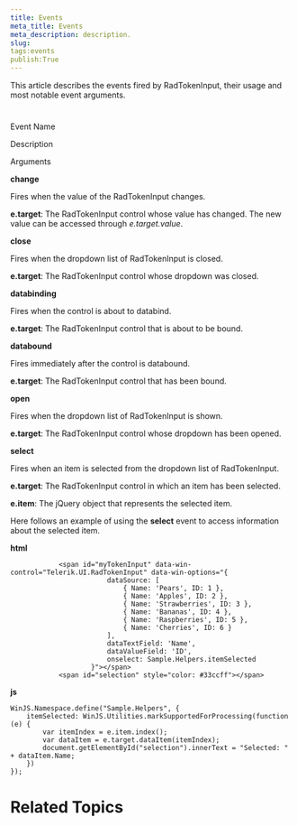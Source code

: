 ```yaml
---
title: Events
meta_title: Events
meta_description: description.
slug: 
tags:events
publish:True
---
```



This article describes the events fired by RadTokenInput, their usage and most notable event arguments.

# 

Event Name

Description

Arguments

__change__

Fires when the value of the RadTokenInput changes.
							

__e.target__: The RadTokenInput control whose value has changed. The new value can be accessed
								through *e.target.value*.
							

__close__

Fires when the dropdown list of RadTokenInput is closed.
							

__e.target__: The RadTokenInput control whose dropdown was closed.
							

__databinding__

Fires when the control is about to databind.
							

__e.target__: The RadTokenInput control that is about to be bound.
							

__databound__

Fires immediately after the control is databound.
							

__e.target__: The RadTokenInput control that has been bound.
							

__open__

Fires when the dropdown list of RadTokenInput is shown.
							

__e.target__: The RadTokenInput control whose dropdown has been opened.
							

__select__

Fires when an item is selected from the dropdown list of RadTokenInput.
							

__e.target__: The RadTokenInput control in which an item has been selected.
							

__e.item__: The jQuery object that represents the selected item.
							

Here follows an example of using the __select__ event to access information about the selected item.
				


 __html__
    


				<span id="myTokenInput" data-win-control="Telerik.UI.RadTokenInput" data-win-options="{
							dataSource: [
								{ Name: 'Pears', ID: 1 },
								{ Name: 'Apples', ID: 2 },
								{ Name: 'Strawberries', ID: 3 },
								{ Name: 'Bananas', ID: 4 },
								{ Name: 'Raspberries', ID: 5 },
								{ Name: 'Cherries', ID: 6 }
							],
							dataTextField: 'Name',
							dataValueField: 'ID',
							onselect: Sample.Helpers.itemSelected
						}"></span>
				<span id="selection" style="color: #33ccff"></span>




 __js__
    


	WinJS.Namespace.define("Sample.Helpers", {
		itemSelected: WinJS.Utilities.markSupportedForProcessing(function (e) {
			var itemIndex = e.item.index();
			var dataItem = e.target.dataItem(itemIndex);
			document.getElementById("selection").innerText = "Selected: " + dataItem.Name;
		})
	});



# Related Topics
